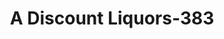 ---
f_zip-code: 33309
f_state-code: FL
title: A Discount Liquors-383
f_phone: 954-565-8343
f_city-only: Oakland Park
f_address: 3798 North Andrews Avenue Oakland Park
f_location-unique-id: '383'
slug: a-discount-liquors-383
updated-on: '2024-05-30T13:46:58.046Z'
created-on: '2024-05-30T13:36:59.803Z'
published-on: '2024-05-30T13:54:32.469Z'
f_city-state: cms/city/oakland-park-fl.md
f_company: cms/company/a-discount-liquors.md
f_state: cms/state/florida.md
layout: '[payday-loan].html'
tags: payday-loan
---
